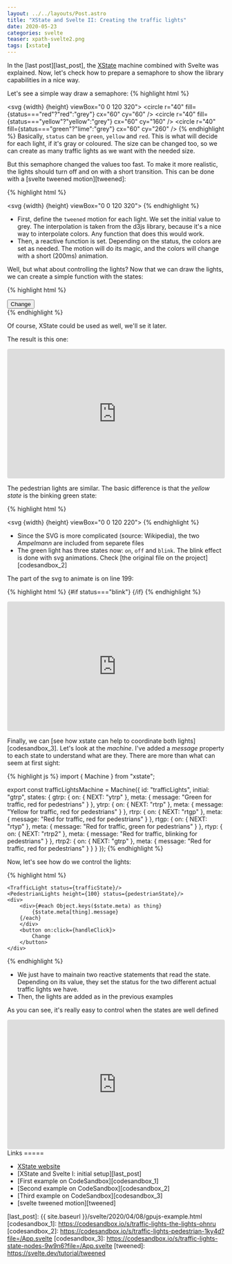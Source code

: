 ```yaml
---
layout: ../../layouts/Post.astro
title: "XState and Svelte II: Creating the traffic lights"
date: 2020-05-23
categories: svelte
teaser: xpath-svelte2.png
tags: [xstate]
---
```


In the [last post][last_post], the [XState][xstate] machine combined with Svelte was explained.
Now, let's check how to prepare a semaphore to show the library capabilities in a nice way.

Let's see a simple way draw a semaphore:
{% highlight html %}

<script>
    export let width = 150;
    export let height = 150;
    export let status = "green";
</script>

<svg {width} {height} viewBox="0 0 120 320">
<rect x="10" y="10"  width="100" height="300" rx="10" ry="10" stroke-width="10" stroke="black" />
<circle r="40" fill={status==="red"?"red":"grey"} cx="60" cy="60" />
<circle r="40" fill={status==="yellow"?"yellow":"grey"} cx="60" cy="160" />
<circle r="40" fill={status==="green"?"lime":"grey"} cx="60" cy="260" />
</svg>
{% endhighlight %}
Basically, `status` can be `green`, `yellow` and `red`. This is what will decide for each light, if it's gray or coloured. The size can be changed too, so we can create as many traffic lights as we want with the needed size.

But this semaphore changed the values too fast. To make it more realistic, the lights should turn off and on with a short transition. This can be done with a [svelte tweened motion][tweened]:

{% highlight html %}

<script>
  import { interpolateLab } from "d3-interpolate";
  import { tweened } from "svelte/motion";
  export let width = 150;
  export let height = 150;
  export let status = "green";

  const colorRed = tweened("rgb(128,128,128)", {
    duration: 200,
    interpolate: interpolateLab
  });

  const colorYellow = tweened("rgb(128,128,128)", {
    duration: 200,
    interpolate: interpolateLab
  });

  const colorGreen = tweened("rgb(128,128,128)", {
    duration: 200,
    interpolate: interpolateLab
  });

  $: switch (status) {
    case "green":
      colorYellow.set("rgb(128,128,128)");
      colorGreen.set("rgb(0, 255, 0)");
      colorRed.set("rgb(128,128,128)");
      break;
    case "yellow":
      colorYellow.set("rgb(255, 255, 0)");
      colorGreen.set("rgb(128,128,128)");
      colorRed.set("rgb(128,128,128)");
      break;
    case "red":
      colorYellow.set("rgb(128,128,128)");
      colorGreen.set("rgb(128,128,128)");
      colorRed.set("rgb(255, 0, 0)");
      break;
  }
</script>

<svg {width} {height} viewBox="0 0 120 320">
<rect x="10" y="10"  width="100" height="300" rx="10" ry="10" stroke-width="10" stroke="black" />
<circle r="40" fill={$colorRed} cx="60" cy="60" />
<circle r="40" fill={$colorYellow} cx="60" cy="160" />
<circle r="40" fill={$colorGreen} cx="60" cy="260" />
</svg>
{% endhighlight %}

- First, define the `tweened` motion for each light. We set the initial value to grey. The interpolation is taken from the d3js library, because it's a nice way to interpolate colors. Any function that does this would work.
- Then, a reactive function is set. Depending on the status, the colors are set as needed. The motion will do its magic, and the colors will change with a short (200ms) animation.

Well, but what about controlling the lights? Now that we can draw the lights, we can create a simple function with the states:

{% highlight html %}

<script>
	import TrafficLight from "./TrafficLight.svelte";
	import TrafficLightAnimated from "./TrafficLightAnimated.svelte";
	let status = "green";

	function handleClick() {
	  switch (status) {
	    case "green":
	      status = "yellow";
	      break;
	    case "yellow":
	      status = "red";
	      break;
	    case "red":
	      status = "green";
	      break;
	    default:
	      throw new Error(`Bad status: ${status}`);
	  }
	}
</script>
<main>
	<button on:click={handleClick}>
		Change
	</button>
	<TrafficLight status={status}/>
	<TrafficLightAnimated status={status}/>
</main>
{% endhighlight %}

Of course, XState could be used as well, we'll se it later.

The result is this one:

<iframe
     src="https://codesandbox.io/embed/traffic-lights-the-lights-ohnru?fontsize=14&hidenavigation=1&theme=dark"
     style="width:100%; height:300px; border:0; border-radius: 4px; overflow:hidden;"
     title="traffic-lights-the-lights"
     allow=""
     sandbox="allow-forms allow-modals allow-popups allow-presentation allow-same-origin allow-scripts"
   ></iframe>

The pedestrian lights are similar. The basic difference is that the _yellow state_ is the binking green state:

{% highlight html %}

<script>
   import AmpelmannGrun from "./AmpelmannGrun.svelte";
   import AmpelmannRot from "./AmpelmannRot.svelte";
   export let width = 150;
   export let height = 150;
   export let status = "green";

   $: greenStatus =
     status === "green" ? "on" : status === "yellow" ? "blink" : "off";
   $: redStatus = status === "red" ? "on" : "off";
</script>

<svg {width} {height} viewBox="0 0 120 220">
<rect x="10" y="10"  width="100" height="200" rx="10" ry="10" stroke-width="10" stroke="black" />
<circle r="40" fill="#555555" cx="60" cy="60" />
<g transform="translate(23, 25)">
<AmpelmannRot status={redStatus} width="70" height="70"/>
</g>
<circle r="40" fill="#555555" cx="60" cy="160" />
<g transform="translate(28, 125)">
<AmpelmannGrun status={greenStatus} width="70" height="70"/>
</g>
</svg>
{% endhighlight %}

- Since the SVG is more complicated (source: Wikipedia), the two _Ampelmann_ are included from separete files
- The green light has three states now: `on`, `off` and `blink`. The blink effect is done with svg animations. Check [the original file on the project][codesandbox_2]

The part of the svg to animate is on line 199:

{% highlight html %}
{#if status==="blink"}
<animate attributeName="stop-color" values="{color1}; {colorGrey1}; {color1}" dur="1s" repeatCount="indefinite"></animate>
{/if}
{% endhighlight %}

 <iframe
     src="https://codesandbox.io/embed/traffic-lights-pedestrian-1ky4d?autoresize=1&fontsize=14&hidenavigation=1&theme=dark"
     style="width:100%; height:300px; border:0; border-radius: 4px; overflow:hidden;"
     title="traffic-lights-pedestrian"
     allow="accelerometer; ambient-light-sensor; camera; encrypted-media; geolocation; gyroscope; hid; microphone; midi; payment; usb; vr; xr-spatial-tracking"
     sandbox="allow-forms allow-modals allow-popups allow-presentation allow-same-origin allow-scripts"
   ></iframe>

Finally, we can [see how xstate can help to coordinate both lights][codesandbox_3]. Let's look at the _machine_. I've added a _message_ property to each state to understand what are they. There are more than what can seem at first sight:

{% highlight js %}
import { Machine } from "xstate";

export const trafficLightsMachine = Machine({
id: "trafficLights",
initial: "gtrp",
states: {
gtrp: {
on: { NEXT: "ytrp" },
meta: {
message: "Green for traffic, red for pedestrians"
}
},
ytrp: {
on: { NEXT: "rtrp" },
meta: {
message: "Yellow for traffic, red for pedestrians"
}
},
rtrp: {
on: { NEXT: "rtgp" },
meta: {
message: "Red for traffic, red for pedestrians"
}
},
rtgp: {
on: { NEXT: "rtyp" },
meta: {
message: "Red for traffic, green for pedestrians"
}
},
rtyp: {
on: { NEXT: "rtrp2" },
meta: {
message: "Red for traffic, blinking for pedestrians"
}
},
rtrp2: {
on: { NEXT: "gtrp" },
meta: {
message: "Red for traffic, red for pedestrians"
}
}
}
});
{% endhighlight %}

Now, let's see how do we control the lights:

{% highlight html %}

<script>
		import TrafficLight from "./TrafficLight.svelte";
		import PedestrianLights from "./PedestrianLights.svelte";
		import { useMachine } from "./useMachine";
		import { trafficLightsMachine } from "./trafficLightsMachine";

		const { state, send } = useMachine(trafficLightsMachine);
		function handleClick() {
		  send("NEXT");
		}
		$: trafficState =
		  $state.value.indexOf("gt") >= 0
		    ? "green"
		    : $state.value.indexOf("yt") >= 0
		    ? "yellow"
		    : "red";

		$: pedestrianState =
		  $state.value.indexOf("gp") >= 0
		    ? "green"
		    : $state.value.indexOf("yp") >= 0
		    ? "yellow"
		    : "red";
</script>
<main>

    <TrafficLight status={trafficState}/>
    <PedestrianLights height={100} status={pedestrianState}/>
    <div>
    	<div>{#each Object.keys($state.meta) as thing}
    		{$state.meta[thing].message}
    	{/each}
    	</div>
    	<button on:click={handleClick}>
    		Change
    	</button>
    </div>

</main>

<style>
</style>

{% endhighlight %}

- We just have to mainain two reactive statements that read the state. Depending on its value, they set the status for the two different actual traffic lights we have.
- Then, the lights are added as in the previous examples

As you can see, it's really easy to control when the states are well defined

<iframe
     src="https://codesandbox.io/embed/traffic-lights-state-nodes-9w9n6?fontsize=14&hidenavigation=1&theme=dark"
     style="width:100%; height:300px; border:0; border-radius: 4px; overflow:hidden;"
     title="traffic-lights-state-nodes"
     allow="accelerometer; ambient-light-sensor; camera; encrypted-media; geolocation; gyroscope; hid; microphone; midi; payment; usb; vr; xr-spatial-tracking"
     sandbox="allow-forms allow-modals allow-popups allow-presentation allow-same-origin allow-scripts"
   ></iframe>
Links
=====

- [XState website][xstate]
- [XState and Svelte I: initial setup][last_post]
- [First example on CodeSandbox][codesandbox_1]
- [Second example on CodeSandbox][codesandbox_2]
- [Third example on CodeSandbox][codesandbox_3]
- [svelte tweened motion][tweened]

[xstate]: https://xstate.js.org/

[last_post]: {{ site.baseurl }}/svelte/2020/04/08/gpujs-example.html
[codesandbox_1]: https://codesandbox.io/s/traffic-lights-the-lights-ohnru
[codesandbox_2]: https://codesandbox.io/s/traffic-lights-pedestrian-1ky4d?file=/App.svelte
[codesandbox_3]: https://codesandbox.io/s/traffic-lights-state-nodes-9w9n6?file=/App.svelte
[tweened]: https://svelte.dev/tutorial/tweened

